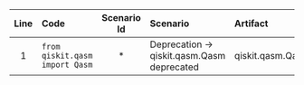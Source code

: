 | Line | Code | Scenario Id | Scenario | Artifact | Refactoring |
| :-: | :- | :-: | :- | :- | :- |
| 1 | `from qiskit.qasm import Qasm` | * | Deprecation -> qiskit.qasm.Qasm deprecated | qiskit.qasm.Qasm | `from qiskit.qasm import qasm` |